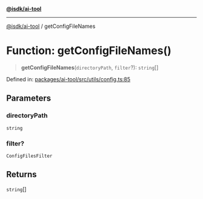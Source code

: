 [**@isdk/ai-tool**](../README.md)

***

[@isdk/ai-tool](../globals.md) / getConfigFileNames

# Function: getConfigFileNames()

> **getConfigFileNames**(`directoryPath`, `filter`?): `string`[]

Defined in: [packages/ai-tool/src/utils/config.ts:85](https://github.com/isdk/ai-tool.js/blob/760349925bceb5de6b4188926a13bfb3f0ce4ced/src/utils/config.ts#L85)

## Parameters

### directoryPath

`string`

### filter?

`ConfigFilesFilter`

## Returns

`string`[]
